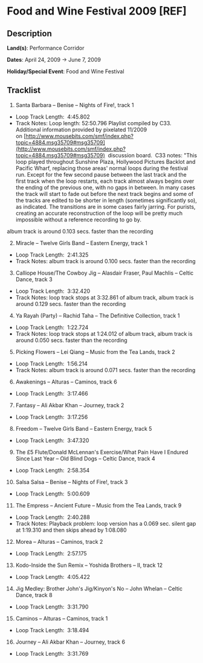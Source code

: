 # Food and Wine Festival 2009 [REF]

## Description

**Land(s)**: Performance Corridor

**Dates**: April 24, 2009 → June 7, 2009

**Holiday/Special Event**: Food and Wine Festival

## Tracklist

1. Santa Barbara – Benise – Nights of Fire!, track 1 
- Loop Track Length:  4:45.802
- Track Notes: Loop length: 52:50.796
Playlist compiled by C33.  Additional information provided by pixelated 11/2009 on [http://www.mousebits.com/smf/index.php?topic=4884.msg35709#msg35709](http://www.mousebits.com/smf/index.php?topic=4884.msg35709#msg35709)
 discussion board.  C33 notes: "This loop played throughout Sunshine Plaza, Hollywood Pictures Backlot and Pacific Wharf, replacing those areas' normal loops during the festival run.
Except for the few second pause between the last track and the first track when the loop restarts, each track almost always begins over the ending of the previous one, with no gaps in between. In many cases the track will start to fade out before the next track begins and some of the tracks are edited to be shorter in length (sometimes significantly so), as indicated. The transitions are in some cases fairly jarring. For purists, creating an accurate reconstruction of the loop will be pretty much impossible without a reference recording to go by.

album track is around 0.103 secs. faster than the recording

2. Miracle – Twelve Girls Band – Eastern Energy, track 1 
- Loop Track Length:  2:41.325
- Track Notes: album track is around 0.100 secs. faster than the recording

3. Calliope House/The Cowboy Jig – Alasdair Fraser, Paul Machlis – Celtic Dance, track 3
- Loop Track Length:  3:32.420
- Track Notes: loop track stops at 3:32.861 of album track, album track is around 0.129 secs. faster than the recording

4. Ya Rayah (Party) – Rachid Taha – The Definitive Collection, track 1
- Loop Track Length:  1:22.724
- Track Notes: loop track stops at 1:24.012 of album track, album track is around 0.050 secs. faster than the recording

5. Picking Flowers – Lei Qiang – Music from the Tea Lands, track 2 
- Loop Track Length:  1:56.214
- Track Notes: album track is around 0.071 secs. faster than the recording

6. Awakenings – Alturas – Caminos, track 6 
- Loop Track Length:  3:17.466

7. Fantasy – Ali Akbar Khan – Journey, track 2 
- Loop Track Length:  3:17.256

8. Freedom – Twelve Girls Band – Eastern Energy, track 5 
- Loop Track Length:  3:47.320

9. The £5 Flute/Donald McLennan's Exercise/What Pain Have I Endured Since Last Year – Old Blind Dogs – Celtic Dance, track 4 
- Loop Track Length:  2:58.354

10. Salsa Salsa – Benise – Nights of Fire!, track 3 
- Loop Track Length:  5:00.609

11. The Empress – Ancient Future – Music from the Tea Lands, track 9
- Loop Track Length:  2:40.288
- Track Notes: Playback problem: loop version has a 0.069 sec. silent gap at 1:19.310 and then skips ahead by 1:08.080

12. Morea – Alturas – Caminos, track 2 
- Loop Track Length:  2:57.175

13. Kodo-Inside the Sun Remix – Yoshida Brothers – II, track 12 
- Loop Track Length:  4:05.422

14. Jig Medley: Brother John's Jig/Kinyon's No – John Whelan – Celtic Dance, track 8 
- Loop Track Length:  3:31.790

15. Caminos – Alturas – Caminos, track 1 
- Loop Track Length:  3:18.494

16. Journey – Ali Akbar Khan – Journey, track 6 
- Loop Track Length:  3:31.769
